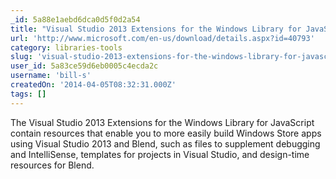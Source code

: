 ```yaml
---
_id: 5a88e1aebd6dca0d5f0d2a54
title: "Visual Studio 2013 Extensions for the Windows Library for JavaScript"
url: 'http://www.microsoft.com/en-us/download/details.aspx?id=40793'
category: libraries-tools
slug: 'visual-studio-2013-extensions-for-the-windows-library-for-javascript'
user_id: 5a83ce59d6eb0005c4ecda2c
username: 'bill-s'
createdOn: '2014-04-05T08:32:31.000Z'
tags: []
---
```


The Visual Studio 2013 Extensions for the Windows Library for JavaScript contain resources that enable you to more easily build Windows Store apps using Visual Studio 2013 and Blend, such as files to supplement debugging and IntelliSense, templates for projects in Visual Studio, and design-time resources for Blend.
